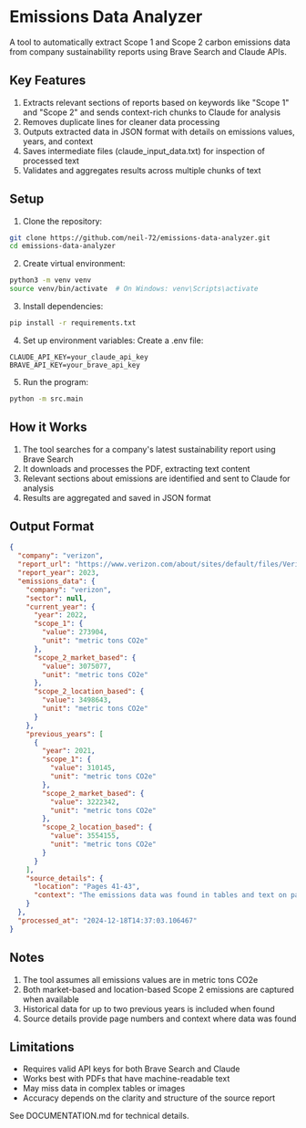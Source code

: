# Emissions Data Analyzer

A tool to automatically extract Scope 1 and Scope 2 carbon emissions data from company sustainability reports using Brave Search and Claude APIs.

## Key Features

1. Extracts relevant sections of reports based on keywords like "Scope 1" and "Scope 2" and sends context-rich chunks to Claude for analysis
2. Removes duplicate lines for cleaner data processing
3. Outputs extracted data in JSON format with details on emissions values, years, and context
4. Saves intermediate files (claude_input_data.txt) for inspection of processed text
5. Validates and aggregates results across multiple chunks of text

## Setup

1. Clone the repository:
```bash
git clone https://github.com/neil-72/emissions-data-analyzer.git
cd emissions-data-analyzer
```

2. Create virtual environment:
```bash
python3 -m venv venv
source venv/bin/activate  # On Windows: venv\Scripts\activate
```

3. Install dependencies:
```bash
pip install -r requirements.txt
```

4. Set up environment variables:
Create a .env file:
```env
CLAUDE_API_KEY=your_claude_api_key
BRAVE_API_KEY=your_brave_api_key
```

5. Run the program:
```bash
python -m src.main
```

## How it Works

1. The tool searches for a company's latest sustainability report using Brave Search
2. It downloads and processes the PDF, extracting text content
3. Relevant sections about emissions are identified and sent to Claude for analysis
4. Results are aggregated and saved in JSON format

## Output Format

```json
{
  "company": "verizon",
  "report_url": "https://www.verizon.com/about/sites/default/files/Verizon-2023-ESG-Report.pdf",
  "report_year": 2023,
  "emissions_data": {
    "company": "verizon",
    "sector": null,
    "current_year": {
      "year": 2022,
      "scope_1": {
        "value": 273904,
        "unit": "metric tons CO2e"
      },
      "scope_2_market_based": {
        "value": 3075077,
        "unit": "metric tons CO2e"
      },
      "scope_2_location_based": {
        "value": 3498643,
        "unit": "metric tons CO2e"
      }
    },
    "previous_years": [
      {
        "year": 2021,
        "scope_1": {
          "value": 310145,
          "unit": "metric tons CO2e"
        },
        "scope_2_market_based": {
          "value": 3222342,
          "unit": "metric tons CO2e"
        },
        "scope_2_location_based": {
          "value": 3554155,
          "unit": "metric tons CO2e"
        }
      }
    ],
    "source_details": {
      "location": "Pages 41-43",
      "context": "The emissions data was found in tables and text on pages 41-43 of Verizon's 2023 ESG Report, under the 'Environment' section."
    }
  },
  "processed_at": "2024-12-18T14:37:03.106467"
}
```

## Notes

1. The tool assumes all emissions values are in metric tons CO2e
2. Both market-based and location-based Scope 2 emissions are captured when available 
3. Historical data for up to two previous years is included when found
4. Source details provide page numbers and context where data was found

## Limitations

- Requires valid API keys for both Brave Search and Claude
- Works best with PDFs that have machine-readable text
- May miss data in complex tables or images
- Accuracy depends on the clarity and structure of the source report

See DOCUMENTATION.md for technical details.